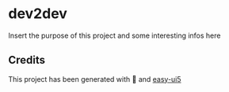 # dev2dev

Insert the purpose of this project and some interesting infos here

## Credits

This project has been generated with 💙 and [easy-ui5](https://github.com/SAP)
